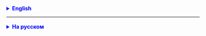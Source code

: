 

<details style="margin-top: 16px">
  <summary style="cursor: pointer; color: blue;"><b>English</b></summary>

1. Implement CarRepositoryDB to the end. Implement methods:
- getting all carNews from the DB
- updating a car in the DB
- deleting a car from the DB

</details>

<hr>

<details style="margin-top: 16px">
  <summary style="cursor: pointer; color: blue;"><b>На русском</b></summary>

1. Реализовать до конца CarRepositoryDB. Реализовать методы:
   - получения всех автомобилей из БД
   - обновления автомобиля в БД
   - удаления автомобиля из БД

</details>


